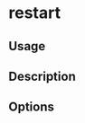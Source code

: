 <!--[metadata]>
+++
title = "restart"
description = "Docker Trusted Registry restart command reference."
keywords = ["docker, registry, reference, restart"]
[menu.main]
parent="dtr_menu_reference"
identifier="dtr_restart"
+++
<![end-metadata]-->

# restart

## Usage

## Description

## Options
